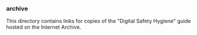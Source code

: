 ### archive

This directory contains links for copies of the "Digital Safety Hygiene" guide hosted on the Internet Archive.
